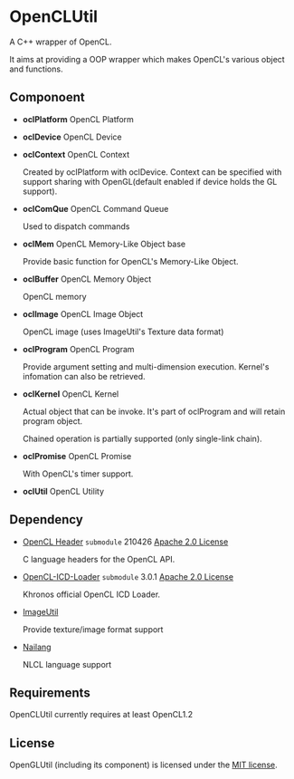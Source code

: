 # OpenCLUtil

A C++ wrapper of OpenCL.

It aims at providing a OOP wrapper which makes OpenCL's various object and functions.

## Componoent

* **oclPlatform**  OpenCL Platform

* **oclDevice**  OpenCL Device

* **oclContext**  OpenCL Context

  Created by oclPlatform with oclDevice. Context can be specified with support sharing with OpenGL(default enabled if device holds the GL support).

* **oclComQue**  OpenCL Command Queue

  Used to dispatch commands

* **oclMem**  OpenCL Memory-Like Object base
  
  Provide basic function for OpenCL's Memory-Like Object.

* **oclBuffer**  OpenCL Memory Object
  
  OpenCL memory

* **oclImage**  OpenCL Image Object
  
  OpenCL image (uses ImageUtil's Texture data format)

* **oclProgram**  OpenCL Program

  Provide argument setting and multi-dimension execution. Kernel's infomation can also be retrieved.

* **oclKernel**  OpenCL Kernel

  Actual object that can be invoke. It's part of oclProgram and will retain program object.

  Chained operation is partially supported (only single-link chain).

* **oclPromise**  OpenCL Promise

  With OpenCL's timer support.

* **oclUtil**  OpenCL Utility

## Dependency

* [OpenCL Header](https://github.com/KhronosGroup/OpenCL-Headers) `submodule` 210426 [Apache 2.0 License](https://github.com/KhronosGroup/OpenCL-Headers/blob/master/LICENSE)
  
  C language headers for the OpenCL API.

* [OpenCL-ICD-Loader](https://github.com/KhronosGroup/OpenCL-ICD-Loader) `submodule` 3.0.1 [Apache 2.0 License]([../3rdParty/OpenCL-ICD_Loader/LICENSE](https://github.com/KhronosGroup/OpenCL-ICD-Loader/blob/master/LICENSE))

  Khronos official OpenCL ICD Loader.

* [ImageUtil](../ImageUtil)

  Provide texture/image format support

* [Nailang](../Nailang)

  NLCL language support

## Requirements

OpenCLUtil currently requires at least OpenCL1.2

## License

OpenGLUtil (including its component) is licensed under the [MIT license](../License.txt).
